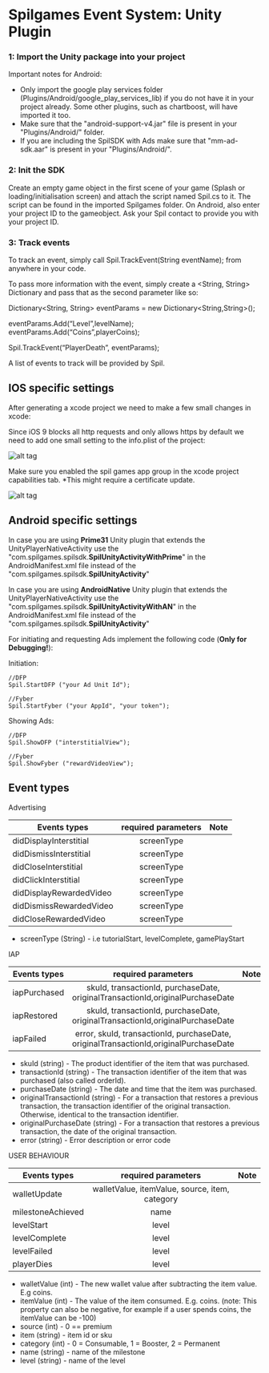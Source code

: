 <h1>Spilgames Event System: Unity Plugin</h1>

<h3>1: Import the Unity package into your project</h3>

Important notes for Android: 
<ul>
  <li>Only import the google play services folder (Plugins/Android/google_play_services_lib) if you do not have it in your project already. Some other plugins, such as chartboost, will have imported it too. </li>
  <li>Make sure that the "android-support-v4.jar" file is present in your "Plugins/Android/" folder.</li>
  <li>If you are including the SpilSDK with Ads make sure that "mm-ad-sdk.aar" is present in your "Plugins/Android/".</li>
</ul>

<h3>2: Init the SDK</h3>

Create an empty game object in the first scene of your game (Splash or loading/initialisation screen) and attach the script named Spil.cs to it. The script can be found in the imported Spilgames folder. On Android, also enter your project ID to the gameobject. Ask your Spil contact to provide you with your project ID.

<h3>3: Track events</h3>

To track an event, simply call Spil.TrackEvent(String eventName); from anywhere in your code.

To pass more information with the event, simply create a <String, String> Dictionary and pass that as the second parameter like so:

Dictionary<String, String> eventParams = new Dictionary<String,String>();

eventParams.Add(“Level”,levelName);
eventParams.Add(“Coins”,playerCoins);

Spil.TrackEvent(“PlayerDeath”, eventParams);

A list of events to track will be provided by Spil.


<h2>IOS specific settings</h2>


After generating a xcode project we need to make a few small changes in xcode:

Since iOS 9 blocks all http requests and only allows https by default we need to add one small setting to the info.plist of the project:

![alt tag](http://www.strongerthanfiction.com/img/integration.png)

Make sure you enabled the spil games app group in the xcode project capabilities tab. *This might require a certificate update. 

![alt tag](http://www.strongerthanfiction.com/img/integration2.png)

<h2>Android specific settings</h2>

In case you are using <b>Prime31</b> Unity plugin that extends the UnityPlayerNativeActivity use the "com.spilgames.spilsdk.<b>SpilUnityActivityWithPrime</b>" in the AndroidManifest.xml file instead of the "com.spilgames.spilsdk.<b>SpilUnityActivity</b>"

In case you are using <b>AndroidNative</b> Unity plugin that extends the UnityPlayerNativeActivity use the "com.spilgames.spilsdk.<b>SpilUnityActivityWithAN</b>" in the AndroidManifest.xml file instead of the "com.spilgames.spilsdk.<b>SpilUnityActivity</b>"

For initiating and requesting Ads implement the following code (<b>Only for Debugging!</b>):

Initiation:
	
	//DFP
	Spil.StartDFP ("your Ad Unit Id");
        
	//Fyber
	Spil.StartFyber ("your AppId", "your token");

Showing Ads:
        
	//DFP
	Spil.ShowDFP ("interstitialView");
	
	//Fyber
	Spil.ShowFyber ("rewardVideoView");

<h2>Event types</h2>

Advertising

| Events types                | required parameters                                                              | Note  |
| --------------------------  |:--------------------------------------------------------------------------------:| -----:|
| didDisplayInterstitial      | screenType                                                                       |       |
| didDismissInterstitial      | screenType               |                                                               |
| didCloseInterstitial        | screenType               |                                                               |
| didClickInterstitial        | screenType               |                                                               |
| didDisplayRewardedVideo     | screenType               |                                                               |
| didDismissRewardedVideo     | screenType               |                                                               |
| didCloseRewardedVideo       | screenType               |                                                               |


* screenType (String) - i.e tutorialStart, levelComplete, gamePlayStart



IAP

| Events types                | required parameters                                                              | Note |
| --------------------------  |:--------------------------------------------------------------------------------:| -----:|
| iapPurchased                | skuId, transactionId, purchaseDate, originalTransactionId,originalPurchaseDate                    |                                                               |
| iapRestored                 | skuId, transactionId, purchaseDate, originalTransactionId,originalPurchaseDate            |                                                               |
| iapFailed                   | error, skuId, transactionId, purchaseDate, originalTransactionId,originalPurchaseDate               
* skuId (string) - The product identifier of the item that was purchased.
* transactionId (string) - The transaction identifier of the item that was purchased (also called orderId).
* purchaseDate (string) - The date and time that the item was purchased.
* originalTransactionId (string) - For a transaction that restores a previous transaction, the transaction identifier of the original transaction. Otherwise, identical to the transaction identifier.
* originalPurchaseDate (string) - For a transaction that restores a previous transaction, the date of the original transaction.
* error (string) - Error description or error code



USER BEHAVIOUR

| Events types                | required parameters                                                              | Note |
| --------------------------  |:--------------------------------------------------------------------------------:| -----:|
| walletUpdate                | walletValue, itemValue, source, item, category                    |                               |
| milestoneAchieved           | name                                                                             |      |    
| levelStart                  | level                                                                             |    |      
| levelComplete                  | level                                                                             |    |  
| levelFailed                  | level                                                                             |    |    
| playerDies                  | level                                                                             |    |    

* walletValue (int) - The new wallet value after subtracting the item value. E.g coins.
* itemValue (int) - The value of the item consumed. E.g. coins. (note: This property can also be negative, for example if a user spends coins, the itemValue can be -100)
* source (int) - 0 == premium
* item (string) - item id or sku
* category (int) - 0 = Consumable, 1 = Booster, 2 = Permanent
* name (string) - name of the milestone
* level (string) - name of the level


